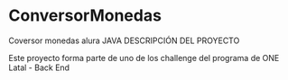 # ConversorMonedas
Coversor monedas alura JAVA
DESCRIPCIÓN DEL PROYECTO

Este proyecto forma parte de uno de los challenge del programa de ONE Latal - Back End
